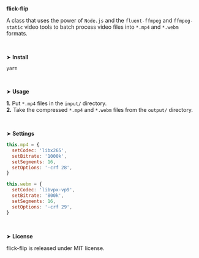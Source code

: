 <br>
<p><strong>flick-flip</strong></p>

A class that uses the power of `Node.js` and the `fluent-ffmpeg` and `ffmpeg-static` video tools to batch process video files into `*.mp4` and `*.webm` formats.

<br>

&#10148; **Install**

```
yarn
```

<br>

&#10148; **Usage**

**1.** Put `*.mp4` files in the `input/` directory.<br>
**2.** Take the compressed `*.mp4` and `*.webm` files from the `output/` directory.

<br>

&#10148; **Settings**

```javascript
this.mp4 = {
  setCodec: 'libx265',
  setBitrate: '1000k',
  setSegments: 16,
  setOptions: '-crf 28',
}

this.webm = {
  setCodec: 'libvpx-vp9',
  setBitrate: '800k',
  setSegments: 16,
  setOptions: '-crf 29',
}
```
<br>

&#10148; **License**

flick-flip is released under MIT license.
